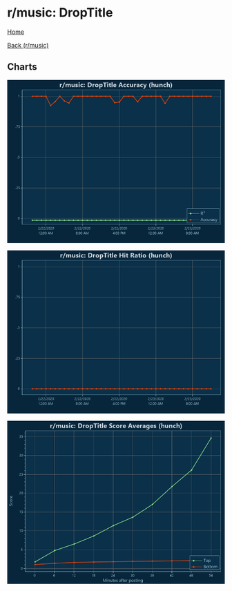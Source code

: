 # r/music: DropTitle

[Home](../../index.md)

[Back (r/music)](../hunch_music.md)

## Charts

![r/music R² (hunch)](../../images/models/hunch_music_DropTitle_Accuracy.png "r/music R² (hunch)")

![r/music Hit Ratio (hunch)](../../images/models/hunch_music_DropTitle_HitRatio.png "r/music Hit Ratio (hunch)")

![r/music Score Averages (hunch)](../../images/models/hunch_music_DropTitle_Scores.png "r/music Score Averages (hunch)")

